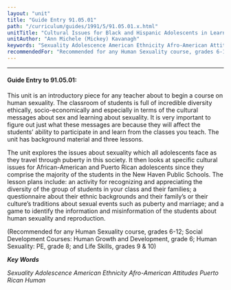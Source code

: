 ```yaml
---
layout: "unit"
title: "Guide Entry 91.05.01"
path: "/curriculum/guides/1991/5/91.05.01.x.html"
unitTitle: "Cultural Issues for Black and Hispanic Adolescents in Learning abut Human Sexuality"
unitAuthor: "Ann Michele (Mickey) Kavanagh"
keywords: "Sexuality Adolescence American Ethnicity Afro-American Attitudes Puerto Rican Human"
recommendedFor: "Recommended for any Human Sexuality course, grades 6-12; Social Development Courses: Human Growth and Development, grade 6; Human Sexuality: PE, grade 8; and Life Skills, grades 9 & 10"
---
```

<body>
<hr/>
 <h4>
  Guide Entry to 91.05.01:
 </h4>
 This unit is an introductory piece for any teacher about to begin a course on human sexuality. The classroom of students is full of incredible diversity ethically, socio-economically and especially in terms of the cultural messages about sex and learning about sexuality. It is very important to figure out just what these messages are because they will affect the students’ ability to participate in and learn from the classes you teach. The unit has background material and three lessons.
 <p>
  The unit explores the issues about sexuality which all adolescents face as they travel through puberty in this society. It then looks at specific cultural issues for African-American and Puerto Rican adolescents since they comprise the majority of the students in the New Haven Public Schools. The lesson plans include: an activity for recognizing and appreciating the diversity of the group of students in your class and their families; a questionnaire about their ethnic backgrounds and their family’s or their culture’s traditions about sexual events such as puberty and marriage; and a game to identify the information and misinformation of the students about human sexuality and reproduction.
 </p>
 <p>
  (Recommended for any Human Sexuality course, grades 6-12; Social Development Courses: Human Growth and Development, grade 6; Human Sexuality: PE, grade 8; and Life Skills, grades 9 &amp; 10)
 </p>
<p>
  <b>
   <i>
    Key Words
   </i>
  </b>
  <br/>
 </p>
 <p>
  <i>
   Sexuality Adolescence American Ethnicity Afro-American Attitudes Puerto Rican Human
  </i>
 </p>

</body>